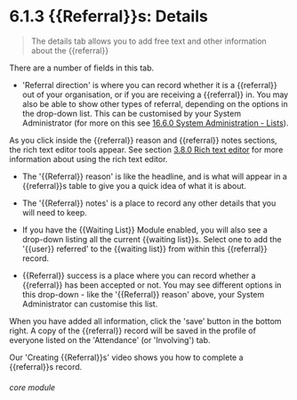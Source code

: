 # 6.1.3    {{Referral}}s: Details

> The details tab allows you to add free text and other information about the {{referral}} 

There are a number of fields in this tab.

- 'Referral direction' is where you can record whether it is a {{referral}} out of your organisation, or if you are receiving a {{referral}} in. You may also be able to show other types of referral, depending on the options in the drop-down list. This can be customised by your System Administrator (for more on this see [16.6.0 System Administration - Lists](/help/index/p/16.6.0)).

As you click inside the {{referral}} reason and {{referral}} notes sections, the rich text editor tools appear. See section [3.8.0  Rich text editor](/help/index/p/3.8.0) for more information about using the rich text editor. 

- The '{{Referral}} reason' is like the headline, and is what will appear in a {{referral}}s table to give you a quick idea of what it is about. 

- The '{{Referral}} notes' is a place to record any other details that you will need to keep.

- If you have the {{Waiting List}} Module enabled, you will also see a drop-down listing all the current {{waiting list}}s. Select one to add the '{{user}} referred' to the {{waiting list}} from within this {{referral}} record.  

- {{Referral}} success is a place where you can record whether a {{referral}} has been accepted or not. You may see different options in this drop-down - like the '{{Referral}} reason' above, your System Administrator can customise this list. 

When you have added all information, click the 'save' button in the bottom right. A copy of the {{referral}} record will be saved in the profile of everyone listed on the 'Attendance' (or 'Involving') tab. 

Our 'Creating {{Referral}}s' video shows you how to complete a {{referral}}s record.


###### core module

